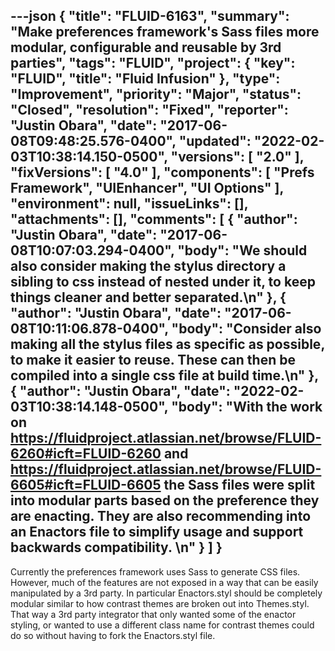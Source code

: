 ---json
{
  "title": "FLUID-6163",
  "summary": "Make preferences framework's Sass files more modular, configurable and reusable by 3rd parties",
  "tags": "FLUID",
  "project": {
    "key": "FLUID",
    "title": "Fluid Infusion"
  },
  "type": "Improvement",
  "priority": "Major",
  "status": "Closed",
  "resolution": "Fixed",
  "reporter": "Justin Obara",
  "date": "2017-06-08T09:48:25.576-0400",
  "updated": "2022-02-03T10:38:14.150-0500",
  "versions": [
    "2.0"
  ],
  "fixVersions": [
    "4.0"
  ],
  "components": [
    "Prefs Framework",
    "UIEnhancer",
    "UI Options"
  ],
  "environment": null,
  "issueLinks": [],
  "attachments": [],
  "comments": [
    {
      "author": "Justin Obara",
      "date": "2017-06-08T10:07:03.294-0400",
      "body": "We should also consider making the stylus directory a sibling to css instead of nested under it, to keep things cleaner and better separated.\n"
    },
    {
      "author": "Justin Obara",
      "date": "2017-06-08T10:11:06.878-0400",
      "body": "Consider also making all the stylus files as specific as possible, to make it easier to reuse. These can then be compiled into a single css file at build time.\n"
    },
    {
      "author": "Justin Obara",
      "date": "2022-02-03T10:38:14.148-0500",
      "body": "With the work on <https://fluidproject.atlassian.net/browse/FLUID-6260#icft=FLUID-6260> and <https://fluidproject.atlassian.net/browse/FLUID-6605#icft=FLUID-6605> the Sass files were split into modular parts based on the preference they are enacting. They are also recommending into an Enactors file to simplify usage and support backwards compatibility. \n"
    }
  ]
}
---
Currently the preferences framework uses Sass to generate CSS files. However, much of the features are not exposed in a way that can be easily manipulated by a 3rd party. In particular Enactors.styl should be completely modular similar to how contrast themes are broken out into Themes.styl. That way a 3rd party integrator that only wanted some of the enactor styling, or wanted to use a different class name for contrast themes could do so without having to fork the Enactors.styl file. 

        